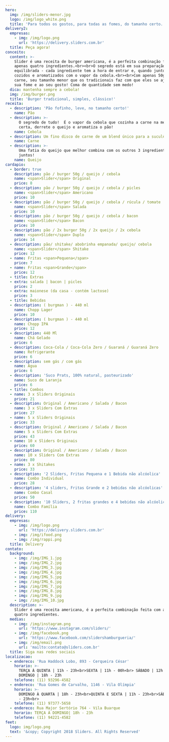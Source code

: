 ```yaml
---
hero:
  img: /img/sliders-menor.jpg
  logo: /img/logo_white.png
  title: 'Para todos os gostos, para todas as fomes, do tamanho certo.'
delivery2:
  empresas:
    - img: /img/logo.png
      url: 'https://delivery.sliders.com.br'
  title: Peça agora!
conceito:
  content: >-
    Slider é uma receita de burger americana, é a perfeita combinação feita com
    apenas quatro ingredientes.<br><br>O segredo está em sua preparação
    equilibrada - cada ingrediente tem a hora de entrar e, quando juntos, são
    cozidos e aromatizados com o vapor da cebola.<br><br>Com apenas 50g de
    carne, seu tamanho menor que os tradicionais faz com que eles se ajustem a
    sua fome e ao seu gosto! Coma de quantidade sem medo!
  dica: mantenha sempre a cebola!
  img: /img/burger.png
  title: 'Burger tradicional, simples, clássico!'
receita:
  - description: 'Pão fofinho, leve, no tamanho certo!'
    name: Pão
  - description: >-
      O segredo de tudo!  É o vapor da cebola que cozinha a carne na medida
      certa, derrete o queijo e aromatiza o pão!
    name: Cebola
  - description: Um fino disco de carne de um blend único para a suculência perfeita.
    name: Carne
  - description: >-
      Uma fatia do queijo que melhor combina com os outros 3 ingredientes
      juntos!
    name: Queijo
cardapio:
  - border: true
    description: pão / burger 50g / queijo / cebola
    name: <span>Slider</span> Original
    price: 8
  - description: pão / burger 50g / queijo / cebola / picles
    name: <span>Slider</span> Americano
    price: 10
  - description: pão / burger 50g / queijo / cebola / rúcula / tomate
    name: <span>Slider</span> Salada
    price: 10
  - description: pão / burger 50g / queijo / cebola / bacon
    name: <span>Slider</span> Bacon
    price: 10
  - description: pão / 2x burger 50g / 2x queijo / 2x cebola
    name: <span>Slider</span> Duplo
    price: 14
  - description: pão/ shitake/ abobrinha empanada/ queijo/ cebola
    name: <span>Slider</span> Shitake
    price: 12
  - name: Fritas <span>Pequena</span>
    price: 7
  - name: Fritas <span>Grande</span>
    price: 12
  - title: Extras
  - extra: salada | bacon | picles
    price: 2
  - extra: maionese (da casa - contém lactose)
    price: 3
  - title: Bebidas
  - description: ( burgman ) - 440 ml
    name: Chopp Lager
    price: 10
  - description: ( burgman ) - 440 ml
    name: Chopp IPA
    price: 12
  - description: 440 Ml
    name: Chá Gelado
    price: 6
  - description: Coca-Cola / Coca-Cola Zero / Guaraná / Guaraná Zero
    name: Refrigerante
    price: 6
  - description: sem gás / com gás
    name: Água
    price: 6
  - description: 'Suco Prats, 100% natural, pasteurizado'
    name: Suco de Laranja
    price: 6
  - title: Combos
  - name: 3 x Sliders Originais
    price: 21
  - description: Original / Americano / Salada / Bacon
    name: 3 x Sliders Com Extras
    price: 27
  - name: 5 x Sliders Originais
    price: 33
  - description: Original / Americano / Salada / Bacon
    name: 5 x Sliders Com Extras
    price: 43
  - name: 10 x Sliders Originais
    price: 60
  - description: Original / Americano / Salada / Bacon
    name: 10 x Sliders Com Extras
    price: 80
  - name: 3 x Shitakes
    price: 33
  - description: '2 Sliders, Fritas Pequena e 1 Bebida não alcóolica'
    name: Combo Individual
    price: 28
  - description: '4 sliders, Fritas Grande e 2 bebidas não alcóolicas'
    name: Combo Casal
    price: 50
  - description: '10 Sliders, 2 fritas grandes e 4 bebidas não alcóolicas'
    name: Combo Família
    price: 110
delivery:
  empresas:
    - img: /img/logo.png
      url: 'https://delivery.sliders.com.br'
    - img: /img/ifood.png
    - img: /img/rappi.png
  title: Delivery
contato:
  background:
    - img: /img/IMG_1.jpg
    - img: /img/IMG_2.jpg
    - img: /img/IMG_3.jpg
    - img: /img/IMG_4.jpg
    - img: /img/IMG_5.jpg
    - img: /img/IMG_6.jpg
    - img: /img/IMG_7.jpg
    - img: /img/IMG_8.jpg
    - img: /img/IMG_9.jpg
    - img: /img/IMG_10.jpg
  description: >-
    Slider é uma receita americana, é a perfeita combinação feita com apenas
    quatro ingredientes.
  medias:
    - img: /img/instagram.png
      url: 'https://www.instagram.com/sliders/'
    - img: /img/facebook.png
      url: 'https://www.facebook.com/slidershamburgueria/'
    - img: /img/email.png
      url: 'mailto:contato@sliders.com.br'
  title: Siga nas redes sociais
localizacao:
  - endereco: 'Rua Haddock Lobo, 893 - Cerqueira César'
    horario: >-
      TERÇA À QUINTA | 11h - 23h<br>SEXTA | 11h - 00h<br> SÁBADO | 12h - 00h<br>
      DOMINGO | 18h - 23h
    telefone: (11) 93296-4582
  - endereco: 'Rua Gomes de Carvalho, 1146 - Vila Olímpia'
    horario: >-
      DOMINGO À QUARTA | 18h - 23h<br>QUINTA E SEXTA | 11h - 23h<br>SÁBADO | 12h
      - 23h<br>
    telefone: (11) 97377-5658
  - endereco: Rua Major Sertório 764 - Vila Buarque
    horario: TERÇA À DOMINGO| 18h - 23h
    telefone: (11) 94221-4582
feet:
  logo: img/logo.png
  text: '&copy; Copyright 2018 Sliders. All Rights Reserved'
---
```


